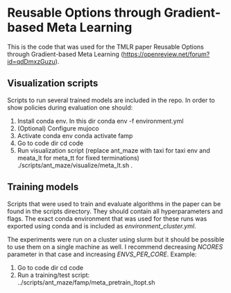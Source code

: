 # Reusable Options through Gradient-based Meta Learning

This is the code that was used for the TMLR paper Reusable Options through Gradient-based Meta Learning (https://openreview.net/forum?id=qdDmxzGuzu).

## Visualization scripts
Scripts to run several trained models are included in the repo. In order to show policies during evaluation one should:
1. Install conda env. In this dir
       conda env -f environment.yml
2. (Optional) Configure mujoco
3. Activate conda env
       conda activate famp
4. Go to code dir
       cd code
5. Run visualization script (replace ant_maze with taxi for taxi env and meata_lt for meta_tt for fixed terminations) 
       ./scripts/ant_maze/visualize/meta_lt.sh .

## Training models
Scripts that were used to train and evaluate algorithms in the paper can be found in the scripts directory. They should contain all hyperparameters and flags. The exact conda environment that was used for these runs was exported using conda and is included as *environment_cluster.yml*. 

The experiments were run on a cluster using slurm but it should be possible to use them on a single machine as well. I recommend decreasing *NCORES* parameter in that case and increasing *ENVS_PER_CORE*. Example:
1. Go to code dir
       cd code
2. Run a training/test script:
       ../scripts/ant_maze/famp/meta_pretrain_ltopt.sh

